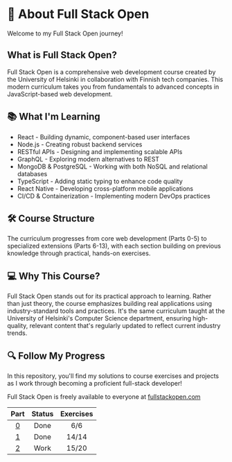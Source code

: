 # 🚀 About Full Stack Open

Welcome to my Full Stack Open journey!

## What is Full Stack Open?

Full Stack Open is a comprehensive web development course created by the University of Helsinki in collaboration with Finnish tech companies. This modern curriculum takes you from fundamentals to advanced concepts in JavaScript-based web development.

## 📚 What I'm Learning

- React - Building dynamic, component-based user interfaces
- Node.js - Creating robust backend services
- RESTful APIs - Designing and implementing scalable APIs
- GraphQL - Exploring modern alternatives to REST
- MongoDB & PostgreSQL - Working with both NoSQL and relational databases
- TypeScript - Adding static typing to enhance code quality
- React Native - Developing cross-platform mobile applications
- CI/CD & Containerization - Implementing modern DevOps practices

## 🛠️ Course Structure

The curriculum progresses from core web development (Parts 0-5) to specialized extensions (Parts 6-13), with each section building on previous knowledge through practical, hands-on exercises.

## 💻 Why This Course?

Full Stack Open stands out for its practical approach to learning. Rather than just theory, the course emphasizes building real applications using industry-standard tools and practices. It's the same curriculum taught at the University of Helsinki's Computer Science department, ensuring high-quality, relevant content that's regularly updated to reflect current industry trends.

## 🔍 Follow My Progress

In this repository, you'll find my solutions to course exercises and projects as I work through becoming a proficient full-stack developer!

Full Stack Open is freely available to everyone at [fullstackopen.com](https://fullstackopen.com)

|     Part      | Status | Exercises |
| :-----------: | :----: | :-------: |
| [0](./part0/) |  Done  |    6/6    |
| [1](./part1/) |  Done  |   14/14   |
| [2](./part2/) |  Work  |   15/20   |
